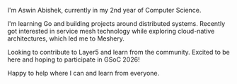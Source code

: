 I'm Aswin Abishek, currently in my 2nd year of Computer Science. 

I'm learning Go and building projects around distributed systems. Recently 
got interested in service mesh technology while exploring cloud-native 
architectures, which led me to Meshery.

Looking to contribute to Layer5 and learn from the community. Excited to 
be here and hoping to participate in GSoC 2026!

Happy to help where I can and learn from everyone.
